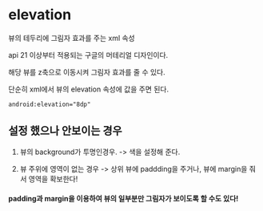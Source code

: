 # elevation
  
  뷰의 테두리에 그림자 효과를 주는 xml 속성
  
  api 21 이상부터 적용되는 구글의 머테리얼 디자인이다.
  
  해당 뷰를 z축으로 이동시켜 그림자 효과를 줄 수 있다.
  
  단순히 xml에서 뷰의 elevation 속성에 값을 주면 된다.
  
  ```
  android:elevation="8dp"
  ```

## 설정 했으나 안보이는 경우
  
  1. 뷰의 background가 투명인경우. -> 색을 설정해 준다.
  
  2. 뷰 주위에 영역이 없는 경우 -> 상위 뷰에 paddding을 주거나, 뷰에 margin을 줘서 영역을 확보한다!
  
  
#### padding과 margin을 이용하여 뷰의 일부분만 그림자가 보이도록 할 수도 있다!
  
  
